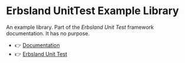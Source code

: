 # Erbsland UnitTest Example Library

An example library.
Part of the *Erbsland Unit Test* framework documentation.
It has no purpose.

- 👉 [Documentation](https://erbsland-dev.github.io/erbsland-unittest/)
- 👉 [Erbsland Unit Test](https://github.com/erbsland-dev/erbsland-unittest)


